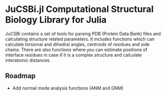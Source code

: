 # JuCSBi.jl Computational Structural Biology Library for Julia

JuCSBi contains a set of tools for parsing PDB (Protein Data Bank) files and calculating structure related parameters. It includes functions which can calculate torsional and dihedral angles, centroids of residues and side chains. There are also functions where you can estimate positions of interface residues in case if it is a complex structure and calculate interatomic distances.

## Roadmap 

- Add normal mode analysis functions (ANM and GNM)